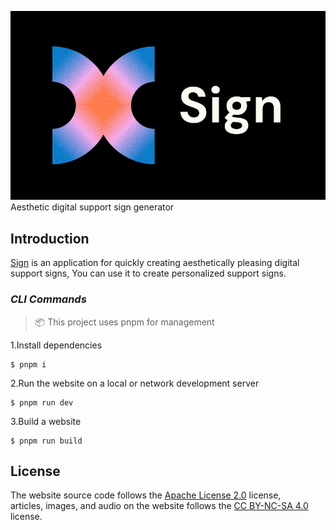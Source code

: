 
![Sign](/public/signHeroDark.png)
Aesthetic digital support sign generator

## Introduction

[Sign](https://soulsign.vercel.app) is an application for quickly creating aesthetically pleasing digital support signs, You can use it to create personalized support signs.


### ***CLI Commands***  

> 📦 This project uses pnpm for management


1.Install dependencies
```
$ pnpm i
```
2.Run the website on a local or network development server
```
$ pnpm run dev
```
3.Build a website
```
$ pnpm run build
```

## License
 The website source code follows the [ Apache License 2.0](./LICENSE) license,  
 articles, images, and audio on the website follows the [CC BY-NC-SA 4.0](https://creativecommons.org/licenses/by-nc-sa/4.0/) license.